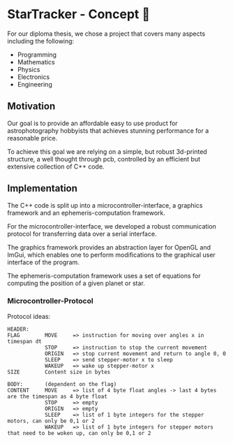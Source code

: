 # StarTracker - Concept :telescope: 

For our diploma thesis, we chose a project that covers many aspects including the following:

 - Programming
 - Mathematics
 - Physics
 - Electronics
 - Engineering

## Motivation

Our goal is to provide an affordable easy to use product for astrophotography hobbyists that achieves stunning performance for a reasonable price.

To achieve this goal we are relying on a simple, but robust 3d-printed structure, a well thought through pcb, controlled by an efficient but extensive collection of C++ code.

## Implementation 

The C++ code is split up into a microcontroller-interface, a graphics framework and an ephemeris-computation framework.

For the microcontroller-interface, we developed a robust communication protocol for transferring data over a serial interface.

The graphics framework provides an abstraction layer for OpenGL and ImGui, which enables one to perform modifications to the graphical user interface of the program.

The ephemeris-computation framework uses a set of equations for computing the position of a given planet or star. 

### Microcontroller-Protocol

Protocol ideas:

```
HEADER:     
FLAG        MOVE     => instruction for moving over angles x in timespan dt
            STOP     => instruction to stop the current movement
            ORIGIN   => stop current movement and return to angle 0, 0 
            SLEEP    => send stepper-motor x to sleep
            WAKEUP   => wake up stepper-motor x
SIZE        Content size in bytes 

BODY:       (dependent on the flag)
CONTENT     MOVE     => list of 4 byte float angles -> last 4 bytes are the timespan as 4 byte float
            STOP     => empty
            ORIGIN   => empty
            SLEEP    => list of 1 byte integers for the stepper motors, can only be 0,1 or 2
            WAKEUP   => list of 1 byte integers for stepper motors that need to be woken up, can only be 0,1 or 2
```
